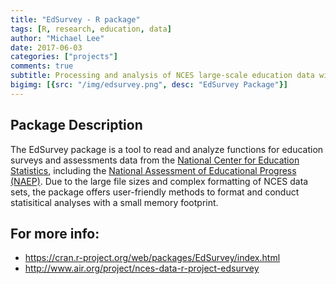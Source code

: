 ```yaml
---
title: "EdSurvey - R package"
tags: [R, research, education, data]
author: "Michael Lee"
date: 2017-06-03
categories: ["projects"]
comments: true
subtitle: Processing and analysis of NCES large-scale education data with appropriate procedures.
bigimg: [{src: "/img/edsurvey.png", desc: "EdSurvey Package"}]
---
```


## Package Description
The EdSurvey package is a tool to read and analyze functions for education surveys and assessments data from the [National Center for Education Statistics](https://nces.ed.gov/), including the [National Assessment of Educational Progress (NAEP)](https://nces.ed.gov/nationsreportcard/). Due to the large file sizes and complex formatting of NCES data sets, the package offers user-friendly methods to format and conduct statisitical analyses with a small memory footprint.

## For more info:
- https://cran.r-project.org/web/packages/EdSurvey/index.html
- http://www.air.org/project/nces-data-r-project-edsurvey